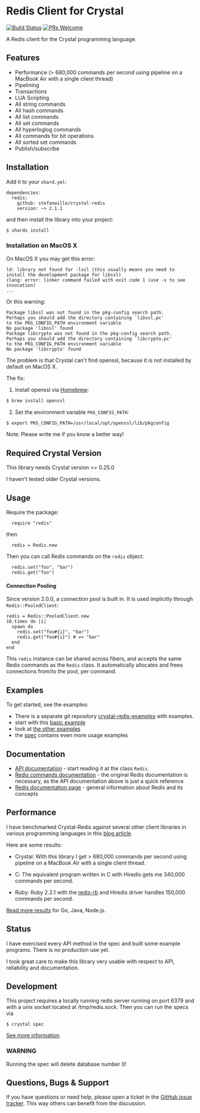 # Redis Client for Crystal

[![Build Status](https://img.shields.io/travis/stefanwille/crystal-redis/master.svg?style=flat)](https://travis-ci.org/stefanwille/crystal-redis) [![PRs Welcome](https://img.shields.io/badge/PRs-welcome-brightgreen.svg)](CONTRIBUTING.md#pull-requests)

A Redis client for the Crystal programming language.

## Features

- Performance (> 680,000 commands per second using pipeline on a MacBook Air with a single client thread)
- Pipelining
- Transactions
- LUA Scripting
- All string commands
- All hash commands
- All list commands
- All set commands
- All hyperloglog commands
- All commands for bit operations
- All sorted set commands
- Publish/subscribe

## Installation

Add it to your `shard.yml`:

```crystal
dependencies:
  redis:
    github: stefanwille/crystal-redis
    version: ~> 2.1.1
```

and then install the library into your project:

```bash
$ shards install
```

### Installation on MacOS X

On MacOS X you may get this error:

```
ld: library not found for -lssl (this usually means you need to install the development package for libssl)
clang: error: linker command failed with exit code 1 (use -v to see invocation)
...
```

Or this warning:

```
Package libssl was not found in the pkg-config search path.
Perhaps you should add the directory containing `libssl.pc'
to the PKG_CONFIG_PATH environment variable
No package 'libssl' found
Package libcrypto was not found in the pkg-config search path.
Perhaps you should add the directory containing `libcrypto.pc'
to the PKG_CONFIG_PATH environment variable
No package 'libcrypto' found
```

The problem is that Crystal can't find openssl, because it is not installed by default on MacOS X.

The fix:

1.  Install openssl via [Homebrew](https://brew.sh/):

```bash
$ brew install openssl
```

2.  Set the environment variable `PKG_CONFIG_PATH`:

```bash
$ export PKG_CONFIG_PATH=/usr/local/opt/openssl/lib/pkgconfig
```

Note: Please write me if you know a better way!

## Required Crystal Version

This library needs Crystal version >= 0.25.0

I haven't tested older Crystal versions.

## Usage

Require the package:

```crystal
  require "redis"
```

then

```crystal
  redis = Redis.new
```

Then you can call Redis commands on the `redis` object:

```crystal
  redis.set("foo", "bar")
  redis.get("foo")
```

#### Connection Pooling

Since version 2.0.0, a connection pool is built in. It is used implicitly through `Redis::PooledClient`:

```Crystal
redis = Redis::PooledClient.new
10.times do |i|
  spawn do
    redis.set("foo#{i}", "bar")
    redis.get("foo#{i}") # => "bar"
  end
end
```

This `redis` instance can be shared across fibers, and accepts the same Redis commands as the `Redis` class.
It automatically allocates and frees connections from/to the pool, per command.

## Examples

To get started, see the examples:

- There is a separate git repository [crystal-redis-examples](https://github.com/stefanwille/crystal-redis-examples) with examples.
- start with this [basic example](https://github.com/stefanwille/crystal-redis-examples/blob/master/src/basic.cr)
- look at [the other examples](https://github.com/stefanwille/crystal-redis-examples/blob/master/src/)
- the [spec](https://github.com/stefanwille/crystal-redis/blob/master/spec/redis_spec.cr) contains even more usage examples

## Documentation

- [API documentation](http://stefanwille.github.io/crystal-redis) -
  start reading it at the class `Redis`.
- [Redis commands documentation](http://redis.io/commands) - the original Redis documentation is necessary, as the API documentation above is just a quick reference
- [Redis documentation page](http://redis.io/documentation) - general information about Redis and its concepts

## Performance

I have benchmarked Crystal-Redis against several other client libraries in various programming languages in this [blog article](http://www.stefanwille.com/2015/05/redis-clients-crystal-vs-ruby-vs-c-vs-go/).

Here are some results:

- Crystal: With this library I get > 680,000 commands per second using pipeline on a MacBook Air with a single client thread.

- C: The equivalent program written in C with Hiredis gets me 340,000 commands per second.

- Ruby: Ruby 2.2.1 with the [redis-rb](https://github.com/redis/redis-rb) and Hiredis driver handles 150,000 commands per second.

[Read more results](http://www.stefanwille.com/2015/05/redis-clients-crystal-vs-ruby-vs-c-vs-go/) for Go, Java, Node.js.

## Status

I have exercised every API method in the spec and built some example programs. There is no production use yet.

I took great care to make this library very usable with respect to API, reliability and documentation.

## Development

This project requires a locally running redis server running on port 6379 and with a unix socket located at /tmp/redis.sock. Then you can run the specs via

`$ crystal spec`

[See more information](https://github.com/stefanwille/crystal-redis/blob/master/CONTRIBUTING.md).

### WARNING

Running the spec will delete database number 0!

## Questions, Bugs & Support

If you have questions or need help, please open a ticket in the [GitHub issue tracker](https://github.com/stefanwille/crystal-redis/issues). This way others can benefit from the discussion.
